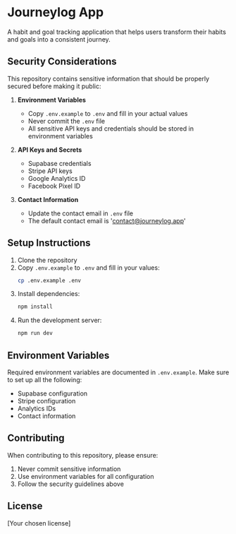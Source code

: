 # Journeylog App

A habit and goal tracking application that helps users transform their habits and goals into a consistent journey.

## Security Considerations

This repository contains sensitive information that should be properly secured before making it public:

1. **Environment Variables**
   - Copy `.env.example` to `.env` and fill in your actual values
   - Never commit the `.env` file
   - All sensitive API keys and credentials should be stored in environment variables

2. **API Keys and Secrets**
   - Supabase credentials
   - Stripe API keys
   - Google Analytics ID
   - Facebook Pixel ID

3. **Contact Information**
   - Update the contact email in `.env` file
   - The default contact email is 'contact@journeylog.app'

## Setup Instructions

1. Clone the repository
2. Copy `.env.example` to `.env` and fill in your values:
   ```bash
   cp .env.example .env
   ```
3. Install dependencies:
   ```bash
   npm install
   ```
4. Run the development server:
   ```bash
   npm run dev
   ```

## Environment Variables

Required environment variables are documented in `.env.example`. Make sure to set up all the following:

- Supabase configuration
- Stripe configuration
- Analytics IDs
- Contact information

## Contributing

When contributing to this repository, please ensure:

1. Never commit sensitive information
2. Use environment variables for all configuration
3. Follow the security guidelines above

## License

[Your chosen license]

